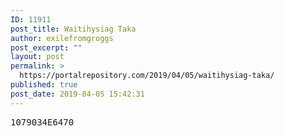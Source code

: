 ```yaml
---
ID: 11911
post_title: Waitihysiag Taka
author: exilefromgroggs
post_excerpt: ""
layout: post
permalink: >
  https://portalrepository.com/2019/04/05/waitihysiag-taka/
published: true
post_date: 2019-04-05 15:42:31
---
```

<pre>1079034E6470</pre>